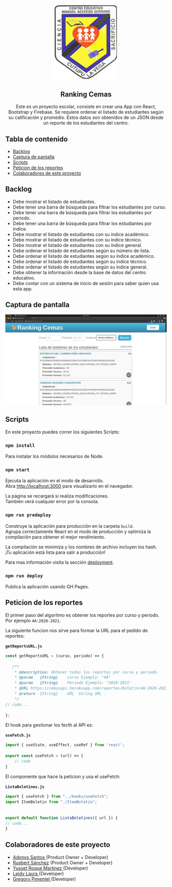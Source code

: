 <p align="center">
	<img src="./assets/img/cemas_logo.png" alt="Logo del Centro Educativo Manuel Acevedo Serrano" title="Logo del Centro Educativo Manuel Acevedo Serrano" width="200"/>
</p>

<h2 align="center">Ranking Cemas</h2>

<p align="center">
	Este es un proyecto escolar, consiste en crear una App con React, Bootstrap y Firebase. Se requiere ordenar el listado de estudiantes según su calificación  y promedio. Estos datos son obtenidos de un JSON desde un reporte de los estudiantes del centro. 
</p>

## Tabla de contenido

- [Backlog](#backlog)
- [Captura de pantalla](#captura-de-pantalla)
- [Scripts](#scripts)
- [Peticion de los reportes](#peticion-de-los-reportes)
- [Colaboradores de este proyecto](#colaboradores-de-este-proyecto)
## Backlog

- Debe mostrar el listado de estudiantes. 
- Debe tener una barra de búsqueda para filtrar los estudiantes por curso.
- Debe tener una barra de búsqueda para filtrar los estudiantes por periodo.
- Debe tener una barra de búsqueda para filtrar los estudiantes por índice.
- Debe mostrar el listado de estudiantes con su índice académico.
- Debe mostrar el listado de estudiantes con su índice técnico.
- Debe mostrar el listado de estudiantes con su índice general.
- Debe ordenar el listado de estudiantes según su número de lista.
- Debe ordenar el listado de estudiantes según su índice académico.
- Debe ordenar el listado de estudiantes según su índice técnico.
- Debe ordenar el listado de estudiantes según su índice general.
- Debe obtener la información desde la base de datos del centro educativo. 
- Debe contar con un sistema de inicio de sesión para saber quien usa esta app.

## Captura de pantalla

![Ranking Cemas](./assets/img/screenshot_pc.png)

## Scripts

En este proyecto puedes correr los siguientes Scripts:

### `npm install`

Para instalar los módulos necesarios de Node.

### ``npm start``

Ejecuta la aplicación en el modo de desarrollo. \
Abra [http://localhost:3000](http://localhost:3000) para visualizarlo en el navegador.

La página se recargará si realiza modificaciones. \
También verá cualquier error por la consola.

### `npm run predeploy`

Construye la aplicación para producción en la carpeta `build`. \
Agrupa correctamente React en el modo de producción y optimiza la compilación para obtener el mejor rendimiento.

La compilación se minimiza y los nombres de archivo incluyen los hash. \
¡Tu aplicación está lista para salir a producción!

Para mas información visita la sección [deployment](https://facebook.github.io/create-react-app/docs/deployment). 

### `npm run deploy`

Publica la aplicación usando GH Pages.

## Peticion de los reportes 

El primer paso del algoritmo es obtener los reportes por curso y periodo. Por ejemplo `4A:2020-2021`.

La siguiente funcion nos sirve para formar la URL para el pedido de reportes: 

**`getReportsURL.js`**
 ```js
 const getReportsURL = (curso, periodo) => {

	/**
	 * @description: Obtener todos los reportes por curso y periodo. 
	 * @param	{String}	curso Ejemplo: "4A"
	 * @param	{String}	Periodo Ejemplo: "2020-2021"
	 * @URL https://cemasapi.herokuapp.com/reportes/boletin/4A:2020-2021:
	 * @return  {String}	URL	 String URL .
	 */
// code...

};

```

El hook para gestionar los fecth al API es:

**`useFetch.js`**
```js
import { useState, useEffect, useRef } from 'react';

export const useFetch = (url) => {
	// code
}

```

El componente que hace la peticion y usa el useFetch:

**`ListaBoletines.js`**
```js
import { useFetch } from "../hooks/useFetch";
import ItemBoletin from "./ItemBoletin";


export default function ListaBoletines({ url }) {
// code...
}

```

## Colaboradores de este proyecto

- [Adonys Santos ](https://github.com/adonyssantos) (Product Owner + Developer)
- [Rusbert Sánchez](https://github.com/Rusbert8) (Product Owner + Developer)
- [Yusset Roque Martinez ](https://github.com/YussetRoque) (Developer)
- [Leidy Laura ](https://github.com/leidylauraverasveras) (Developer)
- [Gregory Pimentel ](https://github.com/Gregorypimentel) (Developer)
